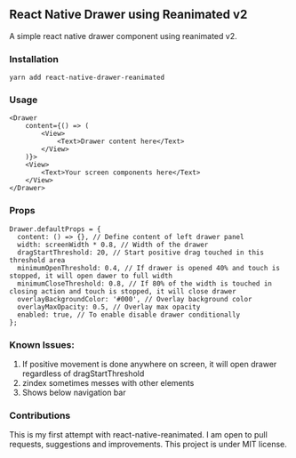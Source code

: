 ## React Native Drawer using Reanimated v2

A simple react native drawer component using reanimated v2.

### Installation

```
yarn add react-native-drawer-reanimated
```

### Usage

```
<Drawer
	content={() => (
		<View>
			<Text>Drawer content here</Text>
		</View>
	)}>
	<View>
		<Text>Your screen components here</Text>
	</View>
</Drawer>
```

### Props

```
Drawer.defaultProps = {
  content: () => {}, // Define content of left drawer panel
  width: screenWidth * 0.8, // Width of the drawer
  dragStartThreshold: 20, // Start positive drag touched in this threshold area
  minimumOpenThreshold: 0.4, // If drawer is opened 40% and touch is stopped, it will open dawer to full width
  minimumCloseThreshold: 0.8, // If 80% of the width is touched in closing action and touch is stopped, it will close drawer
  overlayBackgroundColor: '#000', // Overlay background color
  overlayMaxOpacity: 0.5, // Overlay max opacity
  enabled: true, // To enable disable drawer conditionally
};

```

### Known Issues:

1. If positive movement is done anywhere on screen, it will open drawer regardless of dragStartThreshold
2. zindex sometimes messes with other elements
3. Shows below navigation bar

### Contributions

This is my first attempt with react-native-reanimated. I am open to pull requests, suggestions and improvements. This project is under MIT license.
